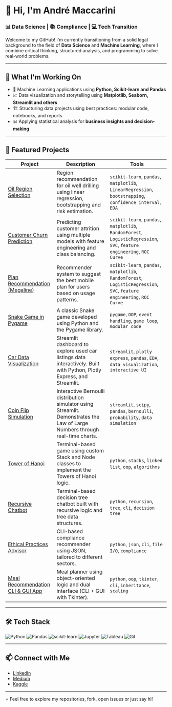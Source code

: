 # 👋 Hi, I'm André Maccarini

### 📊 Data Science | 📚 Compliance | 💻 Tech Transition

Welcome to my GitHub! I'm currently transitioning from a solid legal background to the field of **Data Science** and **Machine Learning**, where I combine critical thinking, structured analysis, and programming to solve real-world problems.

---

## 🚀 What I'm Working On

- 🧠 Machine Learning applications using **Python, Scikit-learn and Pandas**
- 📈 Data visualization and storytelling using **Matplotlib, Seaborn, Streamlit and others**
- 🏗️ Structuring data projects using best practices: modular code, notebooks, and reports
- 📊 Applying statistical analysis for **business insights and decision-making**

---

## 📂 Featured Projects

| Project | Description | Tools |
|--------|-------------|--------|
| [Oil Region Selection](https://github.com/andremaccarini/cs-oilygiant-well-selection) | Region recommendation for oil well drilling using linear regression, bootstrapping and risk estimation. | `scikit-learn`, `pandas`, `matplotlib`, `LinearRegression`, `bootstrapping`, `confidence interval`, `EDA` |
| [Customer Churn Prediction](https://github.com/andremaccarini/cs-churn-prediction-project) | Predicting customer attrition using multiple models with feature engineering and class balancing. | `scikit-learn`, `pandas`, `matplotlib`, `RandomForest`, `LogisticRegression`, `SVC`, `feature engineering`, `ROC Curve` |
| [Plan Recommendation (Megaline)](https://github.com/andremaccarini/cs-customer-plan-classification) | Recommender system to suggest the best mobile plan for users based on usage patterns. | `scikit-learn`, `pandas`, `matplotlib`, `RandomForest`, `LogisticRegression`, `SVC`, `feature engineering`, `ROC Curve` |
| [Snake Game in Pygame](https://github.com/andremaccarini/classic-snake-game-python) | A classic Snake game developed using Python and the Pygame library. | `pygame`, `OOP`, `event handling`, `game loop`, `modular code` |
| [Car Data Visualization](https://github.com/andremaccarini/car-data-visualization) | Streamlit dashboard to explore used car listings data interactively. Built with Python, Plotly Express, and Streamlit. | `streamlit`, `plotly express`, `pandas`, `EDA`, `data visualization`, `interactive UI` |
| [Coin Flip Simulation](https://github.com/andremaccarini/coin-flip-simulation-streamlit) | Interactive Bernoulli distribution simulator using Streamlit. Demonstrates the Law of Large Numbers through real-time charts. | `streamlit`, `scipy`, `pandas`, `bernoulli`, `probability`, `data simulation` |
| [Tower of Hanoi](https://github.com/andremaccarini/tower-of-hanoi-python-stacks) | Terminal-based game using custom Stack and Node classes to implement the Towers of Hanoi logic. | `python`, `stacks`, `linked list`, `oop`, `algorithms` |
| [Recursive Chatbot](https://github.com/andremaccarini/recursive-chatbot-terminal) | Terminal-based decision tree chatbot built with recursive logic and tree data structures. | `python`, `recursion`, `tree`, `cli`, `decision tree` |
| [Ethical Practices Advisor](https://github.com/andremaccarini/ethical-practices-advisor) | CLI-based compliance recommender using JSON, tailored to different sectors. | `python`, `json`, `cli`, `file I/O`, `compliance` |
| [Meal Recommendation CLI & GUI App](https://github.com/andremaccarini/meal-recommendation-cli-app) | Meal planner using object-oriented logic and dual interface (CLI + GUI with Tkinter). | `python`, `oop`, `tkinter`, `cli`, `inheritance`, `scaling` |


---

## 🛠️ Tech Stack

![Python](https://img.shields.io/badge/-Python-3776AB?style=flat-square&logo=python&logoColor=white)
![Pandas](https://img.shields.io/badge/-Pandas-150458?style=flat-square&logo=pandas)
![scikit-learn](https://img.shields.io/badge/-Scikit--Learn-F7931E?style=flat-square&logo=scikit-learn&logoColor=white)
![Jupyter](https://img.shields.io/badge/-Jupyter-F37626?style=flat-square&logo=jupyter)
![Tableau](https://img.shields.io/badge/-Tableau-E97627?style=flat-square&logo=tableau)
![Git](https://img.shields.io/badge/-Git-F05032?style=flat-square&logo=git&logoColor=white)

---

## 📫 Connect with Me

- [LinkedIn](https://www.linkedin.com/in/amaccarini/)
- [Medium](https://medium.com/@andremaccarini)
- [Kaggle](https://www.kaggle.com/andremaccarini)

---

⭐ Feel free to explore my repositories, fork, open issues or just say hi!
